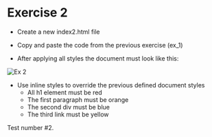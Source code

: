 # Exercise 2

* Create a new index2.html file
* Copy and paste the code from the previous exercise (ex_1)

* After applying all styles the document must look like this:

![Ex 2](./results/ex_2.png)

* Use inline styles to override the previous defined document styles
  * All h1 element must be red
  * The first paragraph must be orange
  * The second div must be blue
  * The third link must be yellow


Test number #2. 
